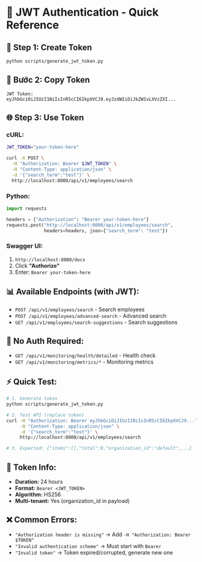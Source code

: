 # 🔐 JWT Authentication - Quick Reference

## 🚀 **Step 1: Create Token**

```bash
python scripts/generate_jwt_token.py
```

## 🔑 **Bước 2: Copy Token**

```
JWT Token: eyJhbGciOiJIUzI1NiIsInR5cCI6IkpXVCJ9.eyJzdWIiOiJkZW1vLXVzZXI...
```

## 🌐 **Step 3: Use Token**

### **cURL:**

```bash
JWT_TOKEN="your-token-here"

curl -X POST \
  -H "Authorization: Bearer $JWT_TOKEN" \
  -H "Content-Type: application/json" \
  -d '{"search_term":"test"}' \
  http://localhost:8000/api/v1/employees/search
```

### **Python:**

```python
import requests

headers = {"Authorization": "Bearer your-token-here"}
requests.post("http://localhost:8000/api/v1/employees/search",
              headers=headers, json={"search_term": "test"})
```

### **Swagger UI:**

1. `http://localhost:8000/docs`
2. Click **"Authorize"**
3. Enter: `Bearer your-token-here`

## 📊 **Available Endpoints (with JWT):**

- `POST /api/v1/employees/search` - Search employees
- `POST /api/v1/employees/advanced-search` - Advanced search
- `GET /api/v1/employees/search-suggestions` - Search suggestions

## 🚫 **No Auth Required:**

- `GET /api/v1/monitoring/health/detailed` - Health check
- `GET /api/v1/monitoring/metrics/*` - Monitoring metrics

## ⚡ **Quick Test:**

```bash
# 1. Generate token
python scripts/generate_jwt_token.py

# 2. Test API (replace token)
curl -H "Authorization: Bearer eyJhbGciOiJIUzI1NiIsInR5cCI6IkpXVCJ9..." \
     -H "Content-Type: application/json" \
     -d '{"search_term":"test"}' \
     http://localhost:8000/api/v1/employees/search

# 3. Expected: {"items":[],"total":0,"organization_id":"default",...}
```

## 🔄 **Token Info:**

- **Duration:** 24 hours
- **Format:** `Bearer <JWT_TOKEN>`
- **Algorithm:** HS256
- **Multi-tenant:** Yes (organization_id in payload)

## ❌ **Common Errors:**

- `"Authorization header is missing"` → Add `-H "Authorization: Bearer $TOKEN"`
- `"Invalid authentication scheme"` → Must start with `Bearer `
- `"Invalid token"` → Token expired/corrupted, generate new one
